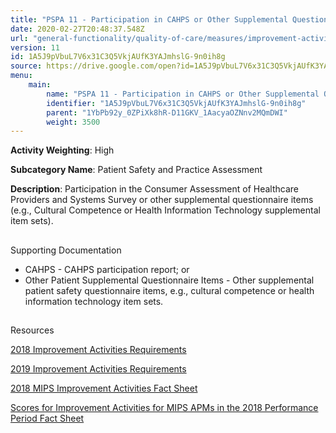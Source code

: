 ```yaml
---
title: "PSPA 11 - Participation in CAHPS or Other Supplemental Questionnaire"
date: 2020-02-27T20:48:37.548Z
url: "general-functionality/quality-of-care/measures/improvement-activities-measures/2018-improvement-acti_96.html"
version: 11
id: 1A5J9pVbuL7V6x31C3Q5VkjAUfK3YAJmhslG-9n0ih8g
source: https://drive.google.com/open?id=1A5J9pVbuL7V6x31C3Q5VkjAUfK3YAJmhslG-9n0ih8g
menu:
    main:
        name: "PSPA 11 - Participation in CAHPS or Other Supplemental Questionnaire"
        identifier: "1A5J9pVbuL7V6x31C3Q5VkjAUfK3YAJmhslG-9n0ih8g"
        parent: "1YbPb92y_0ZPiXk8hR-D11GKV_1AacyaOZNnv2MQmDWI"
        weight: 3500
---
```









**Activity Weighting**: High

**Subcategory Name**: Patient Safety and Practice Assessment

**Description**: Participation in the Consumer Assessment of Healthcare Providers and Systems Survey or other supplemental questionnaire items (e.g., Cultural Competence or Health Information Technology supplemental item sets).







## 

Supporting Documentation

* CAHPS - CAHPS participation report; or 
* Other Patient Supplemental Questionnaire Items - Other supplemental patient safety questionnaire items, e.g., cultural competence or health information technology item sets.







## 

Resources

[2018 Improvement Activities Requirements](https://qpp.cms.gov/mips/improvement-activities?py=2018)

[2019 Improvement Activities Requirements](https://qpp.cms.gov/mips/improvement-activities?py=2019)

[2018 MIPS Improvement Activities Fact Sheet](https://qpp.cms.gov/resource/2018%20MIPS%20Improvement%20Activities%20Fact%20Sheet)

[Scores for Improvement Activities for MIPS APMs in the 2018 Performance Period Fact Sheet](https://qpp.cms.gov/resource/2018%20MIPS%20APMs%20improvement%20Activities%20scores%20fact%20sheet)

